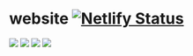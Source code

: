 # website [![Netlify Status](https://api.netlify.com/api/v1/badges/06d11753-80d5-4174-a941-aadca8d43511/deploy-status)](https://app.netlify.com/sites/kiedtl/deploys)
![](https://img.shields.io/badge/my-website-blueviolet.svg) ![](https://img.shields.io/badge/who-cares-lightgrey.svg) ![](https://img.shields.io/badge/get%20back-to%20work-blue.svg) ![](https://img.shields.io/badge/-yay-red.svg)
